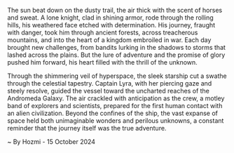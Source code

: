 
The sun beat down on the dusty trail, the air thick with the scent of horses and sweat. A lone knight, clad in shining armor, rode through the rolling hills, his weathered face etched with determination. His journey, fraught with danger, took him through ancient forests, across treacherous mountains, and into the heart of a kingdom embroiled in war. Each day brought new challenges, from bandits lurking in the shadows to storms that lashed across the plains. But the lure of adventure and the promise of glory pushed him forward, his heart filled with the thrill of the unknown.

Through the shimmering veil of hyperspace, the sleek starship cut a swathe through the celestial tapestry. Captain Lyra, with her piercing gaze and steely resolve, guided the vessel toward the uncharted reaches of the Andromeda Galaxy.  The air crackled with anticipation as the crew, a motley band of explorers and scientists, prepared for the first human contact with an alien civilization.  Beyond the confines of the ship, the vast expanse of space held both unimaginable wonders and perilous unknowns, a constant reminder that the journey itself was the true adventure. 

~ By Hozmi - 15 October 2024
